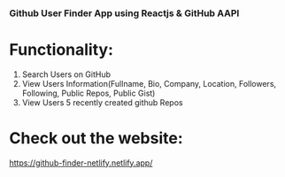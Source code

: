 ### Github User Finder App using Reactjs & GitHub AAPI

# Functionality:
1. Search Users on GitHub
2. View Users Information(Fullname, Bio, Company, Location, Followers, Following, Public Repos, Public Gist)
3. View Users 5 recently created github Repos

# Check out the website:
https://github-finder-netlify.netlify.app/
